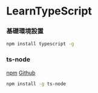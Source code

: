 # LearnTypeScript

### 基礎環境設置

```bash
npm install typescript -g
```

### ts-node

[npm](https://www.npmjs.com/package/ts-node)
[Github](https://github.com/TypeStrong/ts-node)

```bash
npm install -g ts-node
```

